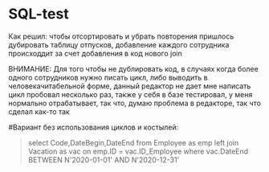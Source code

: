 # SQL-test


Как решил: чтобы отсортировать и убрать повторения пришлось дубировать таблицу отпусков, добавление каждого
сотрудника происходдит за счет добавления в код нового join 

ВНИМАНИЕ: Для того чтобы не дублировать код, в случаях когда более одного сотрудников нужно писать 
цикл, либо выводить в человекачитабельной форме, данный редактор не дает мне написать цикл пробовал 
несколько раз, также у себя в базе тестировал, у меня нормально отрабатывает, так что, думаю проблема в
редакторе, так что сделал как-то так

#Вариант без использования циклов и костылей:


>select Code,DateBegin,DateEnd
>from Employee as emp
>  left join Vacation as vac on emp.ID = vac.ID_Employee
>where vac.DateEnd BETWEEN N'2020-01-01' AND N'2020-12-31'


